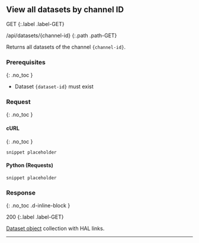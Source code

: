 ## View all datasets by channel ID

GET
{:.label .label-GET}

/api/datasets/{channel-id}
{:.path .path-GET}

Returns all datasets of the channel `{channel-id}`.

### Prerequisites
{: .no_toc }

- Dataset `{dataset-id}` must exist

### Request
{: .no_toc }

#### cURL
{: .no_toc }

`snippet placeholder`

#### Python (Requests)

`snippet placeholder`

### Response
{: .no_toc .d-inline-block }

200
{:.label .label-GET}

[Dataset object](#dataset-object) collection with HAL links.

---
